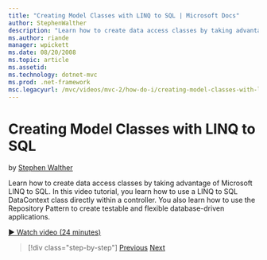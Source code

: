 ```yaml
---
title: "Creating Model Classes with LINQ to SQL | Microsoft Docs"
author: StephenWalther
description: "Learn how to create data access classes by taking advantage of Microsoft LINQ to SQL. In this video tutorial, you learn how to use a LINQ to SQL DataContext..."
ms.author: riande
manager: wpickett
ms.date: 08/20/2008
ms.topic: article
ms.assetid: 
ms.technology: dotnet-mvc
ms.prod: .net-framework
msc.legacyurl: /mvc/videos/mvc-2/how-do-i/creating-model-classes-with-linq-to-sql
---
```

Creating Model Classes with LINQ to SQL
====================
by [Stephen Walther](https://github.com/StephenWalther)

Learn how to create data access classes by taking advantage of Microsoft LINQ to SQL. In this video tutorial, you learn how to use a LINQ to SQL DataContext class directly within a controller. You also learn how to use the Repository Pattern to create testable and flexible database-driven applications.

[&#9654; Watch video (24 minutes)](https://channel9.msdn.com/Blogs/ASP-NET-Site-Videos/creating-model-classes-with-linq-to-sql)

>[!div class="step-by-step"]
[Previous](creating-custom-html-helpers.md)
[Next](displaying-a-table-of-database-data.md)